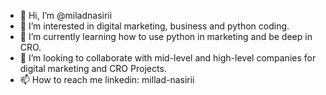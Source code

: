 - 👋 Hi, I’m @miladnasirii
- 👀 I’m interested in digital marketing, business and python coding.
- 🌱 I’m currently learning how to use python in marketing and be deep in CRO.
- 💞️ I’m looking to collaborate with mid-level and high-level companies for digital marketing and CRO Projects.
- 📫 How to reach me linkedin: millad-nasirii
